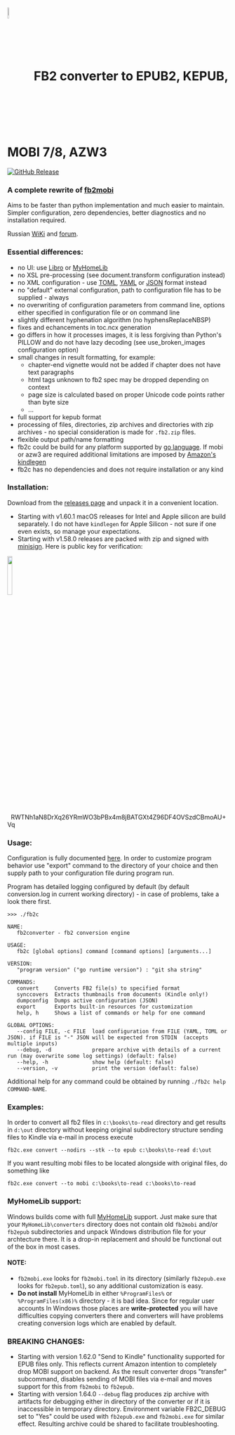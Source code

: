 ﻿<h1>   
    <img src="docs/books.svg" style="vertical-align:middle; width:8%" align="absmiddle"/>
    <span style="vertical-align:middle;">&nbsp;&nbsp;FB2 converter to EPUB2, KEPUB, MOBI 7/8, AZW3</span>
</h1>

[![GitHub Release](https://img.shields.io/github/release/rupor-github/fb2converter.svg)](https://github.com/rupor-github/fb2converter/releases)

### A complete rewrite of [fb2mobi](https://github.com/rupor-github/fb2mobi)
Aims to be faster than python implementation and much easier to maintain. Simpler configuration, zero dependencies, better diagnostics and no installation required.

Russian [WiKi](https://github.com/rupor-github/fb2converter/wiki/fb2converter) and [forum](https://4pda.ru/forum/index.php?showtopic=942250).

### Essential differences:

- no UI: use [Libro](https://github.com/dnkorpushov/libro) or [MyHomeLib](https://github.com/OleksiyPenkov/myhomelib)
- no XSL pre-processing (see document.transform configuration instead)
- no XML configuration - use [TOML](https://github.com/toml-lang/toml), [YAML](https://yaml.org/) or [JSON](https://www.json.org/) format instead
- no "default" external configuration, path to configuration file has to be supplied - always
- no overwriting of configuration parameters from command line, options either specified in configuration file or on command line
- slightly different hyphenation algorithm (no hyphensReplaceNBSP)
- fixes and echancements in toc.ncx generation
- go differs in how it processes images, it is less forgiving than Python's PILLOW and do not have lazy decoding (see use_broken_images configuration option)
- small changes in result formatting, for example:
  - chapter-end vignette would not be added if chapter does not have text paragraphs
  - html tags unknown to fb2 spec may be dropped depending on context
  - page size is calculated based on proper Unicode code points rather than byte size
  - ...
- full support for kepub format
- processing of files, directories, zip archives and directories with zip archives - no special consideration is made for `.fb2.zip` files.
- flexible output path/name formatting
- fb2c could be build for any platform supported by [go language](https://golang.org/doc/install). If mobi or azw3 are required additional limitations are imposed by [Amazon's kindlegen](https://www.amazon.com/gp/feature.html?ie=UTF8&docId=1000765211)
- fb2c has no dependencies and does not require installation or any kind

### Installation:

Download from the [releases page](https://github.com/rupor-github/fb2converter/releases) and unpack it in a convenient location.

* Starting with v1.60.1 macOS releases for Intel and Apple silicon are build separately. I do not have `kindlegen` for Apple Silicon - not sure if one even exists, so manage your expectations.
* Starting with v1.58.0 releases are packed with zip and signed with [minisign](https://jedisct1.github.io/minisign/). Here is public key for verification:

<p>
    <img src="docs/build_key.svg" style="vertical-align:middle; width:15%" align="absmiddle"/>
    <span style="vertical-align:middle;">&nbsp;&nbsp;RWTNh1aN8DrXq26YRmWO3bPBx4m8jBATGXt4Z96DF4OVSzdCBmoAU+Vq</span>
</p>

### Usage:

Configuration is fully documented [here](https://github.com/rupor-github/fb2converter/blob/master/static/configuration.toml).
In order to customize program behavior use "export" command to the directory of your choice and then supply path to your configuration file during program run.

Program has detailed logging configured by default (by default conversion.log in current working directory) - in case of problems, take a look there first.

```
>>> ./fb2c

NAME:
   fb2converter - fb2 conversion engine

USAGE:
   fb2c [global options] command [command options] [arguments...]

VERSION:
   "program version" ("go runtime version") : "git sha string"

COMMANDS:
   convert     Converts FB2 file(s) to specified format
   synccovers  Extracts thumbnails from documents (Kindle only!)
   dumpconfig  Dumps active configuration (JSON)
   export      Exports built-in resources for customization
   help, h     Shows a list of commands or help for one command

GLOBAL OPTIONS:
   --config FILE, -c FILE  load configuration from FILE (YAML, TOML or JSON). if FILE is "-" JSON will be expected from STDIN  (accepts multiple inputs)
   --debug, -d             prepare archive with details of a current run (may overwrite some log settings) (default: false)
   --help, -h              show help (default: false)
   --version, -v           print the version (default: false)
```

Additional help for any command could be obtained by running `./fb2c help COMMAND-NAME`.

### Examples:

In order to convert all fb2 files in `c:\books\to-read` directory and get results in `d:\out` directory without keeping original subdirectory structure
sending files to Kindle via e-mail in process execute

   `fb2c.exe convert --nodirs --stk --to epub c:\books\to-read d:\out`

If you want resulting mobi files to be located alongside with original files, do something like

   `fb2c.exe convert --to mobi c:\books\to-read c:\books\to-read`

### MyHomeLib support:

Windows builds come with full [MyHomeLib](https://github.com/OleksiyPenkov/myhomelib) support. Just make sure that your `MyHomeLib\converters` directory does not contain old
`fb2mobi` and/or `fb2epub` subdirectories and unpack Windows distribution file for your archtecture there. It is a drop-in replacement and should be functional out of the box in most cases. 

#### NOTE:
* `fb2mobi.exe` looks for `fb2mobi.toml` in its directory (similarly `fb2epub.exe` looks for `fb2epub.toml`), so any additional customization is easy.
* __Do not install__ MyHomeLib in either `%ProgramFiles%` or `%ProgramFiles(x86)%` directory - it is bad idea. Since for regular user accounts In Windows those places are __write-protected__ you will have difficulties copying converters there and converters will have problems creating conversion logs which are enabled by default.

### BREAKING CHANGES:

* Starting with version 1.62.0 "Send to Kindle" functionality supported for EPUB files only. This reflects current Amazon intention to completely drop MOBI support on backend. As the result converter drops "transfer" subcommand, disables sending of MOBI files via e-mail and moves support for this from `fb2mobi` to `fb2epub`.
* Starting with version 1.64.0 `--debug` flag produces zip archive with artifacts for debugging either in directory of the converter or if it is inaccessible in temporary directory. Environment variable FB2C_DEBUG set to "Yes" could be used with `fb2epub.exe` and `fb2mobi.exe` for similar effect. Resulting archive could be shared to facilitate troubleshooting.


